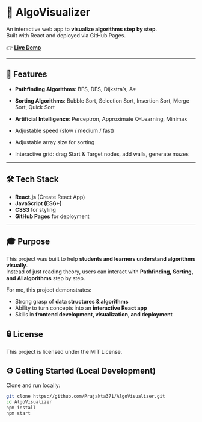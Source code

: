 # 🔢 AlgoVisualizer

An interactive web app to **visualize algorithms step by step**.  
Built with React and deployed via GitHub Pages.

👉 **[Live Demo](https://prajakta371.github.io/AlgoVisualizer/)**  

---

## 🚀 Features
- **Pathfinding Algorithms**: BFS, DFS, Dijkstra’s, A*  
- **Sorting Algorithms**: Bubble Sort, Selection Sort, Insertion Sort, Merge Sort, Quick Sort  
- **Artificial Intelligence**: Perceptron, Approximate Q-Learning, Minimax
  
- Adjustable speed (slow / medium / fast)  
- Adjustable array size for sorting  
- Interactive grid: drag Start & Target nodes, add walls, generate mazes  

---

## 🛠️ Tech Stack
- **React.js** (Create React App)  
- **JavaScript (ES6+)**  
- **CSS3** for styling  
- **GitHub Pages** for deployment  

---

## 🎓 Purpose
This project was built to help **students and learners understand algorithms visually**.  
Instead of just reading theory, users can interact with **Pathfinding, Sorting, and AI algorithms** step by step.  

For me, this project demonstrates:  
- Strong grasp of **data structures & algorithms**  
- Ability to turn concepts into an **interactive React app**  
- Skills in **frontend development, visualization, and deployment**

## 🔒 License
This project is licensed under the MIT License.

## ⚙️ Getting Started (Local Development)

Clone and run locally:

```bash
git clone https://github.com/Prajakta371/AlgoVisualizer.git
cd AlgoVisualizer
npm install
npm start


 





